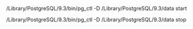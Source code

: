 /Library/PostgreSQL/9.3/bin/pg_ctl -D /Library/PostgreSQL/9.3/data start

/Library/PostgreSQL/9.3/bin/pg_ctl -D /Library/PostgreSQL/9.3/data stop